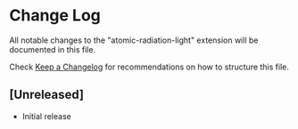 # Change Log

All notable changes to the "atomic-radiation-light" extension will be documented in this file.

Check [Keep a Changelog](http://keepachangelog.com/) for recommendations on how to structure this file.

## [Unreleased]

- Initial release
